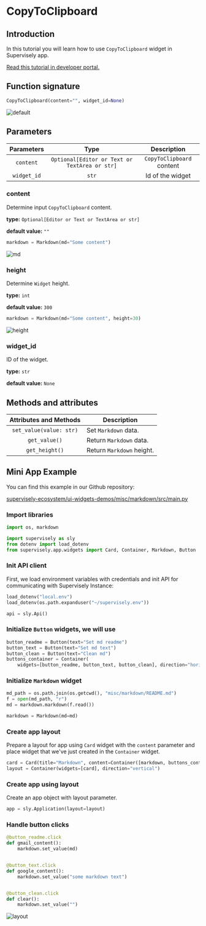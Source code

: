 # CopyToClipboard

## Introduction

In this tutorial you will learn how to use `CopyToClipboard` widget in Supervisely app.

[Read this tutorial in developer portal.](https://developer.supervise.ly/app-development/apps-with-gui/сopyеoсlipboard)

## Function signature

```python
CopyToClipboard(content="", widget_id=None)
```

![default](https://user-images.githubusercontent.com/120389559/224316390-de355f21-bf5b-4dca-9619-43cc523562f9.png)

## Parameters

| Parameters  |                     Type                      |        Description        |
| :---------: | :-------------------------------------------: | :-----------------------: |
|  `content`  | `Optional[Editor or Text or TextArea or str]` | `CopyToClipboard` content |
| `widget_id` |                     `str`                     |     Id of the widget      |

### content

Determine input `CopyToClipboard` content.

**type:** `Optional[Editor or Text or TextArea or str]`

**default value:** `""`

```python
markdown = Markdown(md="Some content")
```

![md](https://user-images.githubusercontent.com/120389559/224316855-4dd7d72a-3818-44f5-bc74-7a83ac1a82ab.png)

### height

Determine `Widget` height.

**type:** `int`

**default value:** `300`

```python
markdown = Markdown(md="Some content", height=30)
```

![height](https://user-images.githubusercontent.com/120389559/224317474-e94ef7c0-39f2-42db-b7d6-5a105d84e11b.png)

### widget_id

ID of the widget.

**type:** `str`

**default value:** `None`

## Methods and attributes

| Attributes and Methods  | Description               |
| :---------------------: | ------------------------- |
| `set_value(value: str)` | Set `Markdown` data.      |
|      `get_value()`      | Return `Markdown` data.   |
|     `get_height()`      | Return `Markdown` height. |

## Mini App Example

You can find this example in our Github repository:

[supervisely-ecosystem/ui-widgets-demos/misc/markdown/src/main.py](https://github.com/supervisely-ecosystem/ui-widgets-demos/blob/master/misc/markdown/src/main.py)

### Import libraries

```python
import os, markdown

import supervisely as sly
from dotenv import load_dotenv
from supervisely.app.widgets import Card, Container, Markdown, Button
```

### Init API client

First, we load environment variables with credentials and init API for communicating with Supervisely Instance:

```python
load_dotenv("local.env")
load_dotenv(os.path.expanduser("~/supervisely.env"))

api = sly.Api()
```

### Initialize `Button` widgets, we will use

```python
button_readme = Button(text="Set md readme")
button_text = Button(text="Set md text")
button_clean = Button(text="Clean md")
buttons_container = Container(
    widgets=[button_readme, button_text, button_clean], direction="horizontal")
```

### Initialize `Markdown` widget

```python
md_path = os.path.join(os.getcwd(), "misc/markdown/README.md")
f = open(md_path, "r")
md = markdown.markdown(f.read())

markdown = Markdown(md=md)
```

### Create app layout

Prepare a layout for app using `Card` widget with the `content` parameter and place widget that we've just created in the `Container` widget.

```python
card = Card(title="Markdown", content=Container([markdown, buttons_container]))
layout = Container(widgets=[card], direction="vertical")
```

### Create app using layout

Create an app object with layout parameter.

```python
app = sly.Application(layout=layout)
```

### Handle button clicks

```python
@button_readme.click
def gmail_content():
    markdown.set_value(md)


@button_text.click
def google_content():
    markdown.set_value("some markdown text")


@button_clean.click
def clear():
    markdown.set_value("")
```

![layout](https://user-images.githubusercontent.com/120389559/224319059-a601a2a4-fc67-4551-bf22-df3b621f9260.gif)

